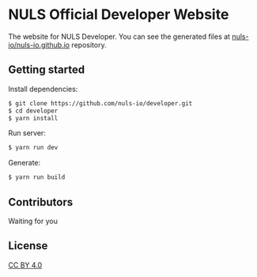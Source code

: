 # NULS Official Developer Website

The website for NULS Developer. You can see the generated files at [nuls-io/nuls-io.github.io](https://github.com/nuls-io/nuls-io.github.io) repository.

## Getting started

Install dependencies:

```bash
$ git clone https://github.com/nuls-io/developer.git
$ cd developer
$ yarn install
```

Run server:

```bash
$ yarn run dev
```

Generate:

```bash
$ yarn run build
```

## Contributors

 Waiting for you

## License

[CC BY 4.0](http://creativecommons.org/licenses/by/4.0/)

